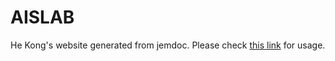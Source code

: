 # AISLAB

He Kong's website generated from jemdoc. Please check [this link](https://wbhu.net/jemdoc) for usage.